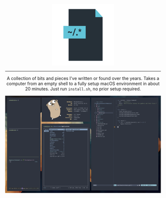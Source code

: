 <div align="center">

<img src="./assets/dotfiles.png" width=200 />

---

A collection of bits and pieces I've written or found over the years. Takes a computer from an empty shell to a fully setup macOS environment in about 20 minutes. Just run `install.sh`, no prior setup required.

![what it looks like](./assets/what-it-looks-like.png)

</div>

